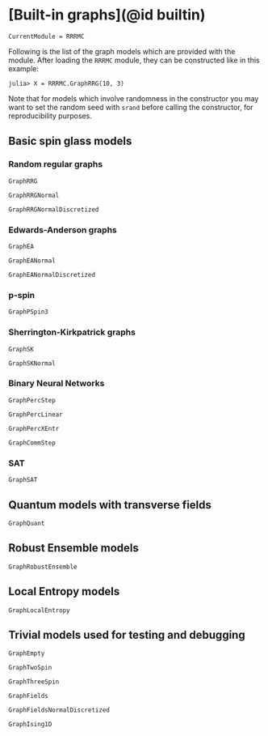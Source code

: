 # [Built-in graphs](@id builtin)

```@meta
CurrentModule = RRRMC
```

Following is the list of the graph models which are provided with the module. After loading the `RRRMC` module,
they can be constructed like in this example:

```text
julia> X = RRRMC.GraphRRG(10, 3)
```

Note that for models which involve randomness in the constructor you may want to set the random seed with `srand`
before calling the constructor, for reproducibility purposes.

## Basic spin glass models

### Random regular graphs

```@docs
GraphRRG
```

```@docs
GraphRRGNormal
```

```@docs
GraphRRGNormalDiscretized
```

### Edwards-Anderson graphs


```@docs
GraphEA
```

```@docs
GraphEANormal
```

```@docs
GraphEANormalDiscretized
```

### p-spin

```@docs
GraphPSpin3
```

### Sherrington-Kirkpatrick graphs

```@docs
GraphSK
```

```@docs
GraphSKNormal
```

### Binary Neural Networks

```@docs
GraphPercStep
```

```@docs
GraphPercLinear
```

```@docs
GraphPercXEntr
```

```@docs
GraphCommStep
```

### SAT

```@docs
GraphSAT
```

## Quantum models with transverse fields

```@docs
GraphQuant
```

## Robust Ensemble models

```@docs
GraphRobustEnsemble
```

## Local Entropy models

```@docs
GraphLocalEntropy
```

## Trivial models used for testing and debugging

```@docs
GraphEmpty
```

```@docs
GraphTwoSpin
```

```@docs
GraphThreeSpin
```

```@docs
GraphFields
```

```@docs
GraphFieldsNormalDiscretized
```

```@docs
GraphIsing1D
```
